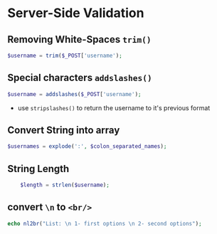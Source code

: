 # Server-Side Validation 
## Removing White-Spaces `trim()`
```php
$username = trim($_POST['username');
```


## Special characters `addslashes()`

```php
$username = addslashes($_POST['username');
```

- use `stripslashes()` to return the username to it's previous format

## Convert String into array

```php
$usernames = explode(':', $colon_separated_names);
```


## String Length

```php
	$length = strlen($username);
```


## convert `\n` to `<br/>`

```php
echo nl2br("List: \n 1- first options \n 2- second options");
```